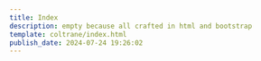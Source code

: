```yaml
---
title: Index
description: empty because all crafted in html and bootstrap
template: coltrane/index.html
publish_date: 2024-07-24 19:26:02
---
```


